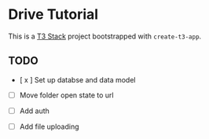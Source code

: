 # Drive Tutorial

This is a [T3 Stack](https://create.t3.gg/) project bootstrapped with `create-t3-app`.

## TODO

- [ x ] Set up databse and data model
- [ ] Move folder open state to url
- [ ] Add auth
- [ ] Add file uploading

